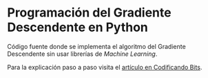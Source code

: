 # Programación del Gradiente Descendente en Python

Código fuente donde se implementa el algoritmo del Gradiente Descendente sin usar librerías de *Machine Learning*.

Para la explicación paso a paso visita el [artículo en Codificando Bits](https://codificandobits.com/deep-learning/2018/07/09/gradiente-descendente-en-python.html).
